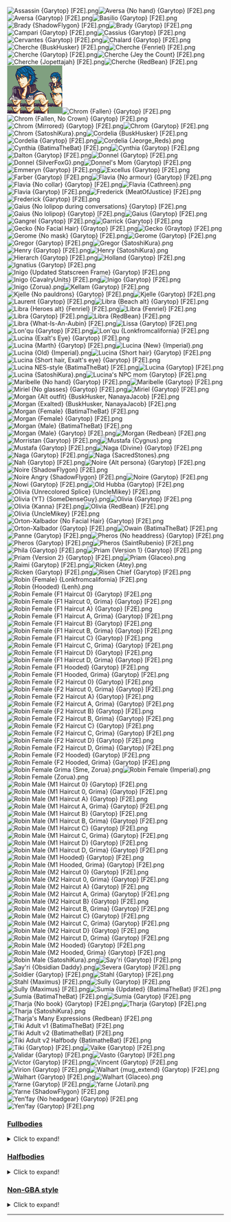 ![Assassin {Garytop} [F2E].png](https://raw.githubusercontent.com/Klokinator/FE-Repo/main/Portrait%20Repository/FE13%20Mugs%20(Awakening)/Assassin%20%7BGarytop%7D%20%5BF2E%5D.png "Assassin {Garytop} [F2E].png")![Aversa {No hand} {Garytop} [F2E].png](https://raw.githubusercontent.com/Klokinator/FE-Repo/main/Portrait%20Repository/FE13%20Mugs%20(Awakening)/Aversa%20(No%20hand)%20%7BGarytop%7D%20%5BF2E%5D.png "Aversa {No hand} {Garytop} [F2E].png")![Aversa {Garytop} [F2E].png](https://raw.githubusercontent.com/Klokinator/FE-Repo/main/Portrait%20Repository/FE13%20Mugs%20(Awakening)/Aversa%20%7BGarytop%7D%20%5BF2E%5D.png "Aversa {Garytop} [F2E].png")![Basilio {Garytop} [F2E].png](https://raw.githubusercontent.com/Klokinator/FE-Repo/main/Portrait%20Repository/FE13%20Mugs%20(Awakening)/Basilio%20%7BGarytop%7D%20%5BF2E%5D.png "Basilio {Garytop} [F2E].png")![Brady {ShadowFlygon} [F2E].png](https://raw.githubusercontent.com/Klokinator/FE-Repo/main/Portrait%20Repository/FE13%20Mugs%20(Awakening)/Brady%20(ShadowFlygon)%20%5BF2E%5D.png "Brady {ShadowFlygon} [F2E].png")![Brady {Garytop} [F2E].png](https://raw.githubusercontent.com/Klokinator/FE-Repo/main/Portrait%20Repository/FE13%20Mugs%20(Awakening)/Brady%20%7BGarytop%7D%20%5BF2E%5D.png "Brady {Garytop} [F2E].png")![Campari {Garytop} [F2E].png](https://raw.githubusercontent.com/Klokinator/FE-Repo/main/Portrait%20Repository/FE13%20Mugs%20(Awakening)/Campari%20%7BGarytop%7D%20%5BF2E%5D.png "Campari {Garytop} [F2E].png")![Cassius {Garytop} [F2E].png](https://raw.githubusercontent.com/Klokinator/FE-Repo/main/Portrait%20Repository/FE13%20Mugs%20(Awakening)/Cassius%20%7BGarytop%7D%20%5BF2E%5D.png "Cassius {Garytop} [F2E].png")![Cervantes {Garytop} [F2E].png](https://raw.githubusercontent.com/Klokinator/FE-Repo/main/Portrait%20Repository/FE13%20Mugs%20(Awakening)/Cervantes%20%7BGarytop%7D%20%5BF2E%5D.png "Cervantes {Garytop} [F2E].png")![Chalard {Garytop} [F2E].png](https://raw.githubusercontent.com/Klokinator/FE-Repo/main/Portrait%20Repository/FE13%20Mugs%20(Awakening)/Chalard%20%7BGarytop%7D%20%5BF2E%5D.png "Chalard {Garytop} [F2E].png")![Cherche {BuskHusker} [F2E].png](https://raw.githubusercontent.com/Klokinator/FE-Repo/main/Portrait%20Repository/FE13%20Mugs%20(Awakening)/Cherche%20%7BBuskHusker%7D%20%5BF2E%5D.png "Cherche {BuskHusker} [F2E].png")![Cherche {Fenriel} [F2E].png](https://raw.githubusercontent.com/Klokinator/FE-Repo/main/Portrait%20Repository/FE13%20Mugs%20(Awakening)/Cherche%20%7BFenriel%7D%20%5BF2E%5D.png "Cherche {Fenriel} [F2E].png")![Cherche {Garytop} [F2E].png](https://raw.githubusercontent.com/Klokinator/FE-Repo/main/Portrait%20Repository/FE13%20Mugs%20(Awakening)/Cherche%20%7BGarytop%7D%20%5BF2E%5D.png "Cherche {Garytop} [F2E].png")![Cherche {Jey the Count} [F2E].png](https://raw.githubusercontent.com/Klokinator/FE-Repo/main/Portrait%20Repository/FE13%20Mugs%20(Awakening)/Cherche%20%7BJey%20the%20Count%7D%20%5BF2E%5D.png "Cherche {Jey the Count} [F2E].png")![Cherche {Jopettajah} [F2E].png](https://raw.githubusercontent.com/Klokinator/FE-Repo/main/Portrait%20Repository/FE13%20Mugs%20(Awakening)/Cherche%20%7BJopettajah%7D%20%5BF2E%5D.png "Cherche {Jopettajah} [F2E].png")![Cherche {RedBean} [F2E].png](https://raw.githubusercontent.com/Klokinator/FE-Repo/main/Portrait%20Repository/FE13%20Mugs%20(Awakening)/Cherche%20%7BRedBean%7D%20%5BF2E%5D.png "Cherche {RedBean} [F2E].png")![Chrom {Atey, Wasdye}.png](https://raw.githubusercontent.com/Klokinator/FE-Repo/main/Portrait%20Repository/FE13%20Mugs%20(Awakening)/Chrom%20(Atey,%20Wasdye).png "Chrom {Atey, Wasdye}.png")![Chrom {Fallen} {Garytop} [F2E].png](https://raw.githubusercontent.com/Klokinator/FE-Repo/main/Portrait%20Repository/FE13%20Mugs%20(Awakening)/Chrom%20(Fallen)%20%7BGarytop%7D%20%5BF2E%5D.png "Chrom {Fallen} {Garytop} [F2E].png")![Chrom {Fallen, No Crown} {Garytop} [F2E].png](https://raw.githubusercontent.com/Klokinator/FE-Repo/main/Portrait%20Repository/FE13%20Mugs%20(Awakening)/Chrom%20(Fallen,%20No%20Crown)%20%7BGarytop%7D%20%5BF2E%5D.png "Chrom {Fallen, No Crown} {Garytop} [F2E].png")![Chrom {Mirrored} {Garytop} [F2E].png](https://raw.githubusercontent.com/Klokinator/FE-Repo/main/Portrait%20Repository/FE13%20Mugs%20(Awakening)/Chrom%20(Mirrored)%20%7BGarytop%7D%20%5BF2E%5D.png "Chrom {Mirrored} {Garytop} [F2E].png")![Chrom {Garytop} [F2E].png](https://raw.githubusercontent.com/Klokinator/FE-Repo/main/Portrait%20Repository/FE13%20Mugs%20(Awakening)/Chrom%20%7BGarytop%7D%20%5BF2E%5D.png "Chrom {Garytop} [F2E].png")![Chrom {SatoshiKura}.png](https://raw.githubusercontent.com/Klokinator/FE-Repo/main/Portrait%20Repository/FE13%20Mugs%20(Awakening)/Chrom%20%7BSatoshiKura%7D.png "Chrom {SatoshiKura}.png")![Cordelia {BuskHusker} [F2E].png](https://raw.githubusercontent.com/Klokinator/FE-Repo/main/Portrait%20Repository/FE13%20Mugs%20(Awakening)/Cordelia%20(BuskHusker)%20%5BF2E%5D.png "Cordelia {BuskHusker} [F2E].png")![Cordelia {Garytop} [F2E].png](https://raw.githubusercontent.com/Klokinator/FE-Repo/main/Portrait%20Repository/FE13%20Mugs%20(Awakening)/Cordelia%20%7BGarytop%7D%20%5BF2E%5D.png "Cordelia {Garytop} [F2E].png")![Cordelia {Jeorge_Reds}.png](https://raw.githubusercontent.com/Klokinator/FE-Repo/main/Portrait%20Repository/FE13%20Mugs%20(Awakening)/Cordelia%20%7BJeorge_Reds%7D.png "Cordelia {Jeorge_Reds}.png")![Cynthia {BatimaTheBat} [F2E].png](https://raw.githubusercontent.com/Klokinator/FE-Repo/main/Portrait%20Repository/FE13%20Mugs%20(Awakening)/Cynthia%20%7BBatimaTheBat%7D%20%5BF2E%5D.png "Cynthia {BatimaTheBat} [F2E].png")![Cynthia {Garytop} [F2E].png](https://raw.githubusercontent.com/Klokinator/FE-Repo/main/Portrait%20Repository/FE13%20Mugs%20(Awakening)/Cynthia%20%7BGarytop%7D%20%5BF2E%5D.png "Cynthia {Garytop} [F2E].png")![Dalton {Garytop} [F2E].png](https://raw.githubusercontent.com/Klokinator/FE-Repo/main/Portrait%20Repository/FE13%20Mugs%20(Awakening)/Dalton%20%7BGarytop%7D%20%5BF2E%5D.png "Dalton {Garytop} [F2E].png")![Donnel {Garytop} [F2E].png](https://raw.githubusercontent.com/Klokinator/FE-Repo/main/Portrait%20Repository/FE13%20Mugs%20(Awakening)/Donnel%20%7BGarytop%7D%20%5BF2E%5D.png "Donnel {Garytop} [F2E].png")![Donnel {SilverFoxG}.png](https://raw.githubusercontent.com/Klokinator/FE-Repo/main/Portrait%20Repository/FE13%20Mugs%20(Awakening)/Donnel%20%7BSilverFoxG%7D.png "Donnel {SilverFoxG}.png")![Donnel's Mom {Garytop} [F2E].png](https://raw.githubusercontent.com/Klokinator/FE-Repo/main/Portrait%20Repository/FE13%20Mugs%20(Awakening)/Donnel's%20Mom%20%7BGarytop%7D%20%5BF2E%5D.png "Donnel's Mom {Garytop} [F2E].png")![Emmeryn {Garytop} [F2E].png](https://raw.githubusercontent.com/Klokinator/FE-Repo/main/Portrait%20Repository/FE13%20Mugs%20(Awakening)/Emmeryn%20%7BGarytop%7D%20%5BF2E%5D.png "Emmeryn {Garytop} [F2E].png")![Excellus {Garytop} [F2E].png](https://raw.githubusercontent.com/Klokinator/FE-Repo/main/Portrait%20Repository/FE13%20Mugs%20(Awakening)/Excellus%20%7BGarytop%7D%20%5BF2E%5D.png "Excellus {Garytop} [F2E].png")![Farber {Garytop} [F2E].png](https://raw.githubusercontent.com/Klokinator/FE-Repo/main/Portrait%20Repository/FE13%20Mugs%20(Awakening)/Farber%20%7BGarytop%7D%20%5BF2E%5D.png "Farber {Garytop} [F2E].png")![Flavia {No armour} {Garytop} [F2E].png](https://raw.githubusercontent.com/Klokinator/FE-Repo/main/Portrait%20Repository/FE13%20Mugs%20(Awakening)/Flavia%20(No%20armour)%20%7BGarytop%7D%20%5BF2E%5D.png "Flavia {No armour} {Garytop} [F2E].png")![Flavia {No collar} {Garytop} [F2E].png](https://raw.githubusercontent.com/Klokinator/FE-Repo/main/Portrait%20Repository/FE13%20Mugs%20(Awakening)/Flavia%20(No%20collar)%20%7BGarytop%7D%20%5BF2E%5D.png "Flavia {No collar} {Garytop} [F2E].png")![Flavia {Cathreen}.png](https://raw.githubusercontent.com/Klokinator/FE-Repo/main/Portrait%20Repository/FE13%20Mugs%20(Awakening)/Flavia%20%7BCathreen%7D.png "Flavia {Cathreen}.png")![Flavia {Garytop} [F2E].png](https://raw.githubusercontent.com/Klokinator/FE-Repo/main/Portrait%20Repository/FE13%20Mugs%20(Awakening)/Flavia%20%7BGarytop%7D%20%5BF2E%5D.png "Flavia {Garytop} [F2E].png")![Frederick {MeatOfJustice} [F2E].png](https://raw.githubusercontent.com/Klokinator/FE-Repo/main/Portrait%20Repository/FE13%20Mugs%20(Awakening)/Frederick%20(MeatOfJustice)%20%5BF2E%5D.png "Frederick {MeatOfJustice} [F2E].png")![Frederick {Garytop} [F2E].png](https://raw.githubusercontent.com/Klokinator/FE-Repo/main/Portrait%20Repository/FE13%20Mugs%20(Awakening)/Frederick%20%7BGarytop%7D%20%5BF2E%5D.png "Frederick {Garytop} [F2E].png")![Gaius {No lolipop during conversations} {Garytop} [F2E].png](https://raw.githubusercontent.com/Klokinator/FE-Repo/main/Portrait%20Repository/FE13%20Mugs%20(Awakening)/Gaius%20(No%20lolipop%20during%20conversations)%20%7BGarytop%7D%20%5BF2E%5D.png "Gaius {No lolipop during conversations} {Garytop} [F2E].png")![Gaius {No lolipop} {Garytop} [F2E].png](https://raw.githubusercontent.com/Klokinator/FE-Repo/main/Portrait%20Repository/FE13%20Mugs%20(Awakening)/Gaius%20(No%20lolipop)%20%7BGarytop%7D%20%5BF2E%5D.png "Gaius {No lolipop} {Garytop} [F2E].png")![Gaius {Garytop} [F2E].png](https://raw.githubusercontent.com/Klokinator/FE-Repo/main/Portrait%20Repository/FE13%20Mugs%20(Awakening)/Gaius%20%7BGarytop%7D%20%5BF2E%5D.png "Gaius {Garytop} [F2E].png")![Gangrel {Garytop} [F2E].png](https://raw.githubusercontent.com/Klokinator/FE-Repo/main/Portrait%20Repository/FE13%20Mugs%20(Awakening)/Gangrel%20%7BGarytop%7D%20%5BF2E%5D.png "Gangrel {Garytop} [F2E].png")![Garrick {Garytop} [F2E].png](https://raw.githubusercontent.com/Klokinator/FE-Repo/main/Portrait%20Repository/FE13%20Mugs%20(Awakening)/Garrick%20%7BGarytop%7D%20%5BF2E%5D.png "Garrick {Garytop} [F2E].png")![Gecko {No Facial Hair} {Graytop} [F2E].png](https://raw.githubusercontent.com/Klokinator/FE-Repo/main/Portrait%20Repository/FE13%20Mugs%20(Awakening)/Gecko%20(No%20Facial%20Hair)%20%7BGraytop%7D%20%5BF2E%5D.png "Gecko {No Facial Hair} {Graytop} [F2E].png")![Gecko {Graytop} [F2E].png](https://raw.githubusercontent.com/Klokinator/FE-Repo/main/Portrait%20Repository/FE13%20Mugs%20(Awakening)/Gecko%20%7BGraytop%7D%20%5BF2E%5D.png "Gecko {Graytop} [F2E].png")![Gerome {No mask} {Garytop} [F2E].png](https://raw.githubusercontent.com/Klokinator/FE-Repo/main/Portrait%20Repository/FE13%20Mugs%20(Awakening)/Gerome%20(No%20mask)%20%7BGarytop%7D%20%5BF2E%5D.png "Gerome {No mask} {Garytop} [F2E].png")![Gerome {Garytop} [F2E].png](https://raw.githubusercontent.com/Klokinator/FE-Repo/main/Portrait%20Repository/FE13%20Mugs%20(Awakening)/Gerome%20%7BGarytop%7D%20%5BF2E%5D.png "Gerome {Garytop} [F2E].png")![Gregor {Garytop} [F2E].png](https://raw.githubusercontent.com/Klokinator/FE-Repo/main/Portrait%20Repository/FE13%20Mugs%20(Awakening)/Gregor%20%7BGarytop%7D%20%5BF2E%5D.png "Gregor {Garytop} [F2E].png")![Gregor {SatoshiKura}.png](https://raw.githubusercontent.com/Klokinator/FE-Repo/main/Portrait%20Repository/FE13%20Mugs%20(Awakening)/Gregor%20%7BSatoshiKura%7D.png "Gregor {SatoshiKura}.png")![Henry {Garytop} [F2E].png](https://raw.githubusercontent.com/Klokinator/FE-Repo/main/Portrait%20Repository/FE13%20Mugs%20(Awakening)/Henry%20%7BGarytop%7D%20%5BF2E%5D.png "Henry {Garytop} [F2E].png")![Henry {SatoshiKura}.png](https://raw.githubusercontent.com/Klokinator/FE-Repo/main/Portrait%20Repository/FE13%20Mugs%20(Awakening)/Henry%20%7BSatoshiKura%7D.png "Henry {SatoshiKura}.png")![Hierarch {Garytop} [F2E].png](https://raw.githubusercontent.com/Klokinator/FE-Repo/main/Portrait%20Repository/FE13%20Mugs%20(Awakening)/Hierarch%20%7BGarytop%7D%20%5BF2E%5D.png "Hierarch {Garytop} [F2E].png")![Holland {Garytop} [F2E].png](https://raw.githubusercontent.com/Klokinator/FE-Repo/main/Portrait%20Repository/FE13%20Mugs%20(Awakening)/Holland%20%7BGarytop%7D%20%5BF2E%5D.png "Holland {Garytop} [F2E].png")![Ignatius {Garytop} [F2E].png](https://raw.githubusercontent.com/Klokinator/FE-Repo/main/Portrait%20Repository/FE13%20Mugs%20(Awakening)/Ignatius%20%7BGarytop%7D%20%5BF2E%5D.png "Ignatius {Garytop} [F2E].png")![Inigo {Updated Statscreen Frame} {Garytop} [F2E].png](https://raw.githubusercontent.com/Klokinator/FE-Repo/main/Portrait%20Repository/FE13%20Mugs%20(Awakening)/Inigo%20(Updated%20Statscreen%20Frame)%20%7BGarytop%7D%20%5BF2E%5D.png "Inigo {Updated Statscreen Frame} {Garytop} [F2E].png")![Inigo {CavalryUnits} [F2E].png](https://raw.githubusercontent.com/Klokinator/FE-Repo/main/Portrait%20Repository/FE13%20Mugs%20(Awakening)/Inigo%20%7BCavalryUnits%7D%20%5BF2E%5D.png "Inigo {CavalryUnits} [F2E].png")![Inigo {Garytop} [F2E].png](https://raw.githubusercontent.com/Klokinator/FE-Repo/main/Portrait%20Repository/FE13%20Mugs%20(Awakening)/Inigo%20%7BGarytop%7D%20%5BF2E%5D.png "Inigo {Garytop} [F2E].png")![Inigo {Zorua}.png](https://raw.githubusercontent.com/Klokinator/FE-Repo/main/Portrait%20Repository/FE13%20Mugs%20(Awakening)/Inigo%20%7BZorua%7D.png "Inigo {Zorua}.png")![Kellam {Garytop} [F2E].png](https://raw.githubusercontent.com/Klokinator/FE-Repo/main/Portrait%20Repository/FE13%20Mugs%20(Awakening)/Kellam%20%7BGarytop%7D%20%5BF2E%5D.png "Kellam {Garytop} [F2E].png")![Kjelle {No pauldrons} {Garytop} [F2E].png](https://raw.githubusercontent.com/Klokinator/FE-Repo/main/Portrait%20Repository/FE13%20Mugs%20(Awakening)/Kjelle%20(No%20pauldrons)%20%7BGarytop%7D%20%5BF2E%5D.png "Kjelle {No pauldrons} {Garytop} [F2E].png")![Kjelle {Garytop} [F2E].png](https://raw.githubusercontent.com/Klokinator/FE-Repo/main/Portrait%20Repository/FE13%20Mugs%20(Awakening)/Kjelle%20%7BGarytop%7D%20%5BF2E%5D.png "Kjelle {Garytop} [F2E].png")![Laurent {Garytop} [F2E].png](https://raw.githubusercontent.com/Klokinator/FE-Repo/main/Portrait%20Repository/FE13%20Mugs%20(Awakening)/Laurent%20%7BGarytop%7D%20%5BF2E%5D.png "Laurent {Garytop} [F2E].png")![Libra {Beach alt} {Garytop} [F2E].png](https://raw.githubusercontent.com/Klokinator/FE-Repo/main/Portrait%20Repository/FE13%20Mugs%20(Awakening)/Libra%20(Beach%20alt)%20%7BGarytop%7D%20%5BF2E%5D.png "Libra {Beach alt} {Garytop} [F2E].png")![Libra {Heroes alt} {Fenriel} [F2E].png](https://raw.githubusercontent.com/Klokinator/FE-Repo/main/Portrait%20Repository/FE13%20Mugs%20(Awakening)/Libra%20(Heroes%20alt)%20%7BFenriel%7D%20%5BF2E%5D.png "Libra {Heroes alt} {Fenriel} [F2E].png")![Libra {Fenriel} [F2E].png](https://raw.githubusercontent.com/Klokinator/FE-Repo/main/Portrait%20Repository/FE13%20Mugs%20(Awakening)/Libra%20%7BFenriel%7D%20%5BF2E%5D.png "Libra {Fenriel} [F2E].png")![Libra {Garytop} [F2E].png](https://raw.githubusercontent.com/Klokinator/FE-Repo/main/Portrait%20Repository/FE13%20Mugs%20(Awakening)/Libra%20%7BGarytop%7D%20%5BF2E%5D.png "Libra {Garytop} [F2E].png")![Libra {RedBean} [F2E].png](https://raw.githubusercontent.com/Klokinator/FE-Repo/main/Portrait%20Repository/FE13%20Mugs%20(Awakening)/Libra%20%7BRedBean%7D%20%5BF2E%5D.png "Libra {RedBean} [F2E].png")![Libra {What-Is-An-Aubin} [F2E].png](https://raw.githubusercontent.com/Klokinator/FE-Repo/main/Portrait%20Repository/FE13%20Mugs%20(Awakening)/Libra%20%7BWhat-Is-An-Aubin%7D%20%5BF2E%5D.png "Libra {What-Is-An-Aubin} [F2E].png")![Lissa {Garytop} [F2E].png](https://raw.githubusercontent.com/Klokinator/FE-Repo/main/Portrait%20Repository/FE13%20Mugs%20(Awakening)/Lissa%20%7BGarytop%7D%20%5BF2E%5D.png "Lissa {Garytop} [F2E].png")![Lon'qu {Garytop} [F2E].png](https://raw.githubusercontent.com/Klokinator/FE-Repo/main/Portrait%20Repository/FE13%20Mugs%20(Awakening)/Lon'qu%20%7BGarytop%7D%20%5BF2E%5D.png "Lon'qu {Garytop} [F2E].png")![Lon'qu {Lonkfromcalifornia} [F2E].png](https://raw.githubusercontent.com/Klokinator/FE-Repo/main/Portrait%20Repository/FE13%20Mugs%20(Awakening)/Lon'qu%20%7BLonkfromcalifornia%7D%20%5BF2E%5D.png "Lon'qu {Lonkfromcalifornia} [F2E].png")![Lucina {Exalt's Eye} {Garytop} [F2E].png](https://raw.githubusercontent.com/Klokinator/FE-Repo/main/Portrait%20Repository/FE13%20Mugs%20(Awakening)/Lucina%20(Exalt's%20Eye)%20%7BGarytop%7D%20%5BF2E%5D.png "Lucina {Exalt's Eye} {Garytop} [F2E].png")![Lucina {Marth} {Garytop} [F2E].png](https://raw.githubusercontent.com/Klokinator/FE-Repo/main/Portrait%20Repository/FE13%20Mugs%20(Awakening)/Lucina%20(Marth)%20%7BGarytop%7D%20%5BF2E%5D.png "Lucina {Marth} {Garytop} [F2E].png")![Lucina {New} {Imperial}.png](https://raw.githubusercontent.com/Klokinator/FE-Repo/main/Portrait%20Repository/FE13%20Mugs%20(Awakening)/Lucina%20(New)%20(Imperial).png "Lucina {New} {Imperial}.png")![Lucina {Old} {Imperial}.png](https://raw.githubusercontent.com/Klokinator/FE-Repo/main/Portrait%20Repository/FE13%20Mugs%20(Awakening)/Lucina%20(Old)%20(Imperial).png "Lucina {Old} {Imperial}.png")![Lucina {Short hair} {Garytop} [F2E].png](https://raw.githubusercontent.com/Klokinator/FE-Repo/main/Portrait%20Repository/FE13%20Mugs%20(Awakening)/Lucina%20(Short%20hair)%20%7BGarytop%7D%20%5BF2E%5D.png "Lucina {Short hair} {Garytop} [F2E].png")![Lucina {Short hair, Exalt's eye} {Garytop} [F2E].png](https://raw.githubusercontent.com/Klokinator/FE-Repo/main/Portrait%20Repository/FE13%20Mugs%20(Awakening)/Lucina%20(Short%20hair,%20Exalt's%20eye)%20%7BGarytop%7D%20%5BF2E%5D.png "Lucina {Short hair, Exalt's eye} {Garytop} [F2E].png")![Lucina NES-style {BatimaTheBat} [F2E].png](https://raw.githubusercontent.com/Klokinator/FE-Repo/main/Portrait%20Repository/FE13%20Mugs%20(Awakening)/Lucina%20NES-style%20(BatimaTheBat)%20%5BF2E%5D.png "Lucina NES-style {BatimaTheBat} [F2E].png")![Lucina {Garytop} [F2E].png](https://raw.githubusercontent.com/Klokinator/FE-Repo/main/Portrait%20Repository/FE13%20Mugs%20(Awakening)/Lucina%20%7BGarytop%7D%20%5BF2E%5D.png "Lucina {Garytop} [F2E].png")![Lucina {SatoshiKura}.png](https://raw.githubusercontent.com/Klokinator/FE-Repo/main/Portrait%20Repository/FE13%20Mugs%20(Awakening)/Lucina%20%7BSatoshiKura%7D.png "Lucina {SatoshiKura}.png")![Lucina's NPC mom {Garytop} [F2E].png](https://raw.githubusercontent.com/Klokinator/FE-Repo/main/Portrait%20Repository/FE13%20Mugs%20(Awakening)/Lucina's%20NPC%20mom%20%7BGarytop%7D%20%5BF2E%5D.png "Lucina's NPC mom {Garytop} [F2E].png")![Maribelle {No hand} {Garytop} [F2E].png](https://raw.githubusercontent.com/Klokinator/FE-Repo/main/Portrait%20Repository/FE13%20Mugs%20(Awakening)/Maribelle%20(No%20hand)%20%7BGarytop%7D%20%5BF2E%5D.png "Maribelle {No hand} {Garytop} [F2E].png")![Maribelle {Garytop} [F2E].png](https://raw.githubusercontent.com/Klokinator/FE-Repo/main/Portrait%20Repository/FE13%20Mugs%20(Awakening)/Maribelle%20%7BGarytop%7D%20%5BF2E%5D.png "Maribelle {Garytop} [F2E].png")![Miriel {No glasses} {Garytop} [F2E].png](https://raw.githubusercontent.com/Klokinator/FE-Repo/main/Portrait%20Repository/FE13%20Mugs%20(Awakening)/Miriel%20(No%20glasses)%20%7BGarytop%7D%20%5BF2E%5D.png "Miriel {No glasses} {Garytop} [F2E].png")![Miriel {Garytop} [F2E].png](https://raw.githubusercontent.com/Klokinator/FE-Repo/main/Portrait%20Repository/FE13%20Mugs%20(Awakening)/Miriel%20%7BGarytop%7D%20%5BF2E%5D.png "Miriel {Garytop} [F2E].png")![Morgan {Alt outfit} {BuskHusker, NanayaJacob} [F2E].png](https://raw.githubusercontent.com/Klokinator/FE-Repo/main/Portrait%20Repository/FE13%20Mugs%20(Awakening)/Morgan%20(Alt%20outfit)%20%7BBuskHusker,%20NanayaJacob%7D%20%5BF2E%5D.png "Morgan {Alt outfit} {BuskHusker, NanayaJacob} [F2E].png")![Morgan {Exalted} {BuskHusker, NanayaJacob} [F2E].png](https://raw.githubusercontent.com/Klokinator/FE-Repo/main/Portrait%20Repository/FE13%20Mugs%20(Awakening)/Morgan%20(Exalted)%20%7BBuskHusker,%20NanayaJacob%7D%20%5BF2E%5D.png "Morgan {Exalted} {BuskHusker, NanayaJacob} [F2E].png")![Morgan {Female} {BatimaTheBat} [F2E].png](https://raw.githubusercontent.com/Klokinator/FE-Repo/main/Portrait%20Repository/FE13%20Mugs%20(Awakening)/Morgan%20(Female)%20%7BBatimaTheBat%7D%20%5BF2E%5D.png "Morgan {Female} {BatimaTheBat} [F2E].png")![Morgan {Female} {Garytop} [F2E].png](https://raw.githubusercontent.com/Klokinator/FE-Repo/main/Portrait%20Repository/FE13%20Mugs%20(Awakening)/Morgan%20(Female)%20%7BGarytop%7D%20%5BF2E%5D.png "Morgan {Female} {Garytop} [F2E].png")![Morgan {Male} {BatimaTheBat} [F2E].png](https://raw.githubusercontent.com/Klokinator/FE-Repo/main/Portrait%20Repository/FE13%20Mugs%20(Awakening)/Morgan%20(Male)%20(BatimaTheBat)%20%5BF2E%5D.png "Morgan {Male} {BatimaTheBat} [F2E].png")![Morgan {Male} {Garytop} [F2E].png](https://raw.githubusercontent.com/Klokinator/FE-Repo/main/Portrait%20Repository/FE13%20Mugs%20(Awakening)/Morgan%20(Male)%20%7BGarytop%7D%20%5BF2E%5D.png "Morgan {Male} {Garytop} [F2E].png")![Morgan {Redbean} [F2E].png](https://raw.githubusercontent.com/Klokinator/FE-Repo/main/Portrait%20Repository/FE13%20Mugs%20(Awakening)/Morgan%20%7BRedbean%7D%20%5BF2E%5D.png "Morgan {Redbean} [F2E].png")![Morristan {Garytop} [F2E].png](https://raw.githubusercontent.com/Klokinator/FE-Repo/main/Portrait%20Repository/FE13%20Mugs%20(Awakening)/Morristan%20%7BGarytop%7D%20%5BF2E%5D.png "Morristan {Garytop} [F2E].png")![Mustafa {Cygnus}.png](https://raw.githubusercontent.com/Klokinator/FE-Repo/main/Portrait%20Repository/FE13%20Mugs%20(Awakening)/Mustafa%20%7BCygnus%7D.png "Mustafa {Cygnus}.png")![Mustafa {Garytop} [F2E].png](https://raw.githubusercontent.com/Klokinator/FE-Repo/main/Portrait%20Repository/FE13%20Mugs%20(Awakening)/Mustafa%20%7BGarytop%7D%20%5BF2E%5D.png "Mustafa {Garytop} [F2E].png")![Naga {Divine} {Garytop} [F2E].png](https://raw.githubusercontent.com/Klokinator/FE-Repo/main/Portrait%20Repository/FE13%20Mugs%20(Awakening)/Naga%20(Divine)%20%7BGarytop%7D%20%5BF2E%5D.png "Naga {Divine} {Garytop} [F2E].png")![Naga {Garytop} [F2E].png](https://raw.githubusercontent.com/Klokinator/FE-Repo/main/Portrait%20Repository/FE13%20Mugs%20(Awakening)/Naga%20%7BGarytop%7D%20%5BF2E%5D.png "Naga {Garytop} [F2E].png")![Naga {SacredStones}.png](https://raw.githubusercontent.com/Klokinator/FE-Repo/main/Portrait%20Repository/FE13%20Mugs%20(Awakening)/Naga%20%7BSacredStones%7D.png "Naga {SacredStones}.png")![Nah {Garytop} [F2E].png](https://raw.githubusercontent.com/Klokinator/FE-Repo/main/Portrait%20Repository/FE13%20Mugs%20(Awakening)/Nah%20%7BGarytop%7D%20%5BF2E%5D.png "Nah {Garytop} [F2E].png")![Noire {Alt persona} {Garytop} [F2E].png](https://raw.githubusercontent.com/Klokinator/FE-Repo/main/Portrait%20Repository/FE13%20Mugs%20(Awakening)/Noire%20(Alt%20persona)%20%7BGarytop%7D%20%5BF2E%5D.png "Noire {Alt persona} {Garytop} [F2E].png")![Noire {ShadowFlygon} [F2E].png](https://raw.githubusercontent.com/Klokinator/FE-Repo/main/Portrait%20Repository/FE13%20Mugs%20(Awakening)/Noire%20(ShadowFlygon)%20%5BF2E%5D.png "Noire {ShadowFlygon} [F2E].png")![Noire Angry {ShadowFlygon} [F2E].png](https://raw.githubusercontent.com/Klokinator/FE-Repo/main/Portrait%20Repository/FE13%20Mugs%20(Awakening)/Noire%20Angry%20(ShadowFlygon)%20%5BF2E%5D.png "Noire Angry {ShadowFlygon} [F2E].png")![Noire {Garytop} [F2E].png](https://raw.githubusercontent.com/Klokinator/FE-Repo/main/Portrait%20Repository/FE13%20Mugs%20(Awakening)/Noire%20%7BGarytop%7D%20%5BF2E%5D.png "Noire {Garytop} [F2E].png")![Nowi {Garytop} [F2E].png](https://raw.githubusercontent.com/Klokinator/FE-Repo/main/Portrait%20Repository/FE13%20Mugs%20(Awakening)/Nowi%20%7BGarytop%7D%20%5BF2E%5D.png "Nowi {Garytop} [F2E].png")![Old Hubba {Garytop} [F2E].png](https://raw.githubusercontent.com/Klokinator/FE-Repo/main/Portrait%20Repository/FE13%20Mugs%20(Awakening)/Old%20Hubba%20%7BGarytop%7D%20%5BF2E%5D.png "Old Hubba {Garytop} [F2E].png")![Olivia {Unrecolored Splice} {UncleMikey} [F2E].png](https://raw.githubusercontent.com/Klokinator/FE-Repo/main/Portrait%20Repository/FE13%20Mugs%20(Awakening)/Olivia%20(Unrecolored%20Splice)%20%7BUncleMikey%7D%20%5BF2E%5D.png "Olivia {Unrecolored Splice} {UncleMikey} [F2E].png")![Olivia {YT} {SomeDenseGuy}.png](https://raw.githubusercontent.com/Klokinator/FE-Repo/main/Portrait%20Repository/FE13%20Mugs%20(Awakening)/Olivia%20(YT)%20%7BSomeDenseGuy%7D.png "Olivia {YT} {SomeDenseGuy}.png")![Olivia {Garytop} [F2E].png](https://raw.githubusercontent.com/Klokinator/FE-Repo/main/Portrait%20Repository/FE13%20Mugs%20(Awakening)/Olivia%20%7BGarytop%7D%20%5BF2E%5D.png "Olivia {Garytop} [F2E].png")![Olivia {Kanna} [F2E].png](https://raw.githubusercontent.com/Klokinator/FE-Repo/main/Portrait%20Repository/FE13%20Mugs%20(Awakening)/Olivia%20%7BKanna%7D%20%5BF2E%5D.png "Olivia {Kanna} [F2E].png")![Olivia {RedBean} [F2E].png](https://raw.githubusercontent.com/Klokinator/FE-Repo/main/Portrait%20Repository/FE13%20Mugs%20(Awakening)/Olivia%20%7BRedBean%7D%20%5BF2E%5D.png "Olivia {RedBean} [F2E].png")![Olivia {UncleMikey} [F2E].png](https://raw.githubusercontent.com/Klokinator/FE-Repo/main/Portrait%20Repository/FE13%20Mugs%20(Awakening)/Olivia%20%7BUncleMikey%7D%20%5BF2E%5D.png "Olivia {UncleMikey} [F2E].png")![Orton-Xalbador {No Facial Hair} {Garytop} [F2E].png](https://raw.githubusercontent.com/Klokinator/FE-Repo/main/Portrait%20Repository/FE13%20Mugs%20(Awakening)/Orton-Xalbador%20(No%20Facial%20Hair)%20%7BGarytop%7D%20%5BF2E%5D.png "Orton-Xalbador {No Facial Hair} {Garytop} [F2E].png")![Orton-Xalbador {Garytop} [F2E].png](https://raw.githubusercontent.com/Klokinator/FE-Repo/main/Portrait%20Repository/FE13%20Mugs%20(Awakening)/Orton-Xalbador%20%7BGarytop%7D%20%5BF2E%5D.png "Orton-Xalbador {Garytop} [F2E].png")![Owain {BatimaTheBat} [F2E].png](https://raw.githubusercontent.com/Klokinator/FE-Repo/main/Portrait%20Repository/FE13%20Mugs%20(Awakening)/Owain%20%7BBatimaTheBat%7D%20%5BF2E%5D.png "Owain {BatimaTheBat} [F2E].png")![Panne {Garytop} [F2E].png](https://raw.githubusercontent.com/Klokinator/FE-Repo/main/Portrait%20Repository/FE13%20Mugs%20(Awakening)/Panne%20%7BGarytop%7D%20%5BF2E%5D.png "Panne {Garytop} [F2E].png")![Pheros {No headdress} {Garytop} [F2E].png](https://raw.githubusercontent.com/Klokinator/FE-Repo/main/Portrait%20Repository/FE13%20Mugs%20(Awakening)/Pheros%20(No%20headdress)%20%7BGarytop%7D%20%5BF2E%5D.png "Pheros {No headdress} {Garytop} [F2E].png")![Pheros {Garytop} [F2E].png](https://raw.githubusercontent.com/Klokinator/FE-Repo/main/Portrait%20Repository/FE13%20Mugs%20(Awakening)/Pheros%20%7BGarytop%7D%20%5BF2E%5D.png "Pheros {Garytop} [F2E].png")![Pheros {SaintRubenio} [F2E].png](https://raw.githubusercontent.com/Klokinator/FE-Repo/main/Portrait%20Repository/FE13%20Mugs%20(Awakening)/Pheros%20%7BSaintRubenio%7D%20%5BF2E%5D.png "Pheros {SaintRubenio} [F2E].png")![Phila {Garytop} [F2E].png](https://raw.githubusercontent.com/Klokinator/FE-Repo/main/Portrait%20Repository/FE13%20Mugs%20(Awakening)/Phila%20%7BGarytop%7D%20%5BF2E%5D.png "Phila {Garytop} [F2E].png")![Priam {Version 1} {Garytop} [F2E].png](https://raw.githubusercontent.com/Klokinator/FE-Repo/main/Portrait%20Repository/FE13%20Mugs%20(Awakening)/Priam%20(Version%201)%20%7BGarytop%7D%20%5BF2E%5D.png "Priam {Version 1} {Garytop} [F2E].png")![Priam {Version 2} {Garytop} [F2E].png](https://raw.githubusercontent.com/Klokinator/FE-Repo/main/Portrait%20Repository/FE13%20Mugs%20(Awakening)/Priam%20(Version%202)%20%7BGarytop%7D%20%5BF2E%5D.png "Priam {Version 2} {Garytop} [F2E].png")![Priam {Glaceo}.png](https://raw.githubusercontent.com/Klokinator/FE-Repo/main/Portrait%20Repository/FE13%20Mugs%20(Awakening)/Priam%20%7BGlaceo%7D.png "Priam {Glaceo}.png")![Raimi {Garytop} [F2E].png](https://raw.githubusercontent.com/Klokinator/FE-Repo/main/Portrait%20Repository/FE13%20Mugs%20(Awakening)/Raimi%20%7BGarytop%7D%20%5BF2E%5D.png "Raimi {Garytop} [F2E].png")![Ricken {Atey}.png](https://raw.githubusercontent.com/Klokinator/FE-Repo/main/Portrait%20Repository/FE13%20Mugs%20(Awakening)/Ricken%20%7BAtey%7D.png "Ricken {Atey}.png")![Ricken {Garytop} [F2E].png](https://raw.githubusercontent.com/Klokinator/FE-Repo/main/Portrait%20Repository/FE13%20Mugs%20(Awakening)/Ricken%20%7BGarytop%7D%20%5BF2E%5D.png "Ricken {Garytop} [F2E].png")![Risen Chief {Garytop} [F2E].png](https://raw.githubusercontent.com/Klokinator/FE-Repo/main/Portrait%20Repository/FE13%20Mugs%20(Awakening)/Risen%20Chief%20%7BGarytop%7D%20%5BF2E%5D.png "Risen Chief {Garytop} [F2E].png")![Robin {Female} {Lonkfromcalifornia} [F2E].png](https://raw.githubusercontent.com/Klokinator/FE-Repo/main/Portrait%20Repository/FE13%20Mugs%20(Awakening)/Robin%20(Female)%20%7BLonkfromcalifornia%7D%20%5BF2E%5D.png "Robin {Female} {Lonkfromcalifornia} [F2E].png")![Robin {Hooded} {Lenh}.png](https://raw.githubusercontent.com/Klokinator/FE-Repo/main/Portrait%20Repository/FE13%20Mugs%20(Awakening)/Robin%20(Hooded)%20%7BLenh%7D.png "Robin {Hooded} {Lenh}.png")![Robin Female {F1 Haircut 0} {Garytop} [F2E].png](https://raw.githubusercontent.com/Klokinator/FE-Repo/main/Portrait%20Repository/FE13%20Mugs%20(Awakening)/Robin%20Female%20(F1%20Haircut%200)%20%7BGarytop%7D%20%5BF2E%5D.png "Robin Female {F1 Haircut 0} {Garytop} [F2E].png")![Robin Female {F1 Haircut 0, Grima} {Garytop} [F2E].png](https://raw.githubusercontent.com/Klokinator/FE-Repo/main/Portrait%20Repository/FE13%20Mugs%20(Awakening)/Robin%20Female%20(F1%20Haircut%200,%20Grima)%20%7BGarytop%7D%20%5BF2E%5D.png "Robin Female {F1 Haircut 0, Grima} {Garytop} [F2E].png")![Robin Female {F1 Haircut A} {Garytop} [F2E].png](https://raw.githubusercontent.com/Klokinator/FE-Repo/main/Portrait%20Repository/FE13%20Mugs%20(Awakening)/Robin%20Female%20(F1%20Haircut%20A)%20%7BGarytop%7D%20%5BF2E%5D.png "Robin Female {F1 Haircut A} {Garytop} [F2E].png")![Robin Female {F1 Haircut A, Grima} {Garytop} [F2E].png](https://raw.githubusercontent.com/Klokinator/FE-Repo/main/Portrait%20Repository/FE13%20Mugs%20(Awakening)/Robin%20Female%20(F1%20Haircut%20A,%20Grima)%20%7BGarytop%7D%20%5BF2E%5D.png "Robin Female {F1 Haircut A, Grima} {Garytop} [F2E].png")![Robin Female {F1 Haircut B} {Garytop} [F2E].png](https://raw.githubusercontent.com/Klokinator/FE-Repo/main/Portrait%20Repository/FE13%20Mugs%20(Awakening)/Robin%20Female%20(F1%20Haircut%20B)%20%7BGarytop%7D%20%5BF2E%5D.png "Robin Female {F1 Haircut B} {Garytop} [F2E].png")![Robin Female {F1 Haircut B, Grima} {Garytop} [F2E].png](https://raw.githubusercontent.com/Klokinator/FE-Repo/main/Portrait%20Repository/FE13%20Mugs%20(Awakening)/Robin%20Female%20(F1%20Haircut%20B,%20Grima)%20%7BGarytop%7D%20%5BF2E%5D.png "Robin Female {F1 Haircut B, Grima} {Garytop} [F2E].png")![Robin Female {F1 Haircut C} {Garytop} [F2E].png](https://raw.githubusercontent.com/Klokinator/FE-Repo/main/Portrait%20Repository/FE13%20Mugs%20(Awakening)/Robin%20Female%20(F1%20Haircut%20C)%20%7BGarytop%7D%20%5BF2E%5D.png "Robin Female {F1 Haircut C} {Garytop} [F2E].png")![Robin Female {F1 Haircut C, Grima} {Garytop} [F2E].png](https://raw.githubusercontent.com/Klokinator/FE-Repo/main/Portrait%20Repository/FE13%20Mugs%20(Awakening)/Robin%20Female%20(F1%20Haircut%20C,%20Grima)%20%7BGarytop%7D%20%5BF2E%5D.png "Robin Female {F1 Haircut C, Grima} {Garytop} [F2E].png")![Robin Female {F1 Haircut D} {Garytop} [F2E].png](https://raw.githubusercontent.com/Klokinator/FE-Repo/main/Portrait%20Repository/FE13%20Mugs%20(Awakening)/Robin%20Female%20(F1%20Haircut%20D)%20%7BGarytop%7D%20%5BF2E%5D.png "Robin Female {F1 Haircut D} {Garytop} [F2E].png")![Robin Female {F1 Haircut D, Grima} {Garytop} [F2E].png](https://raw.githubusercontent.com/Klokinator/FE-Repo/main/Portrait%20Repository/FE13%20Mugs%20(Awakening)/Robin%20Female%20(F1%20Haircut%20D,%20Grima)%20%7BGarytop%7D%20%5BF2E%5D.png "Robin Female {F1 Haircut D, Grima} {Garytop} [F2E].png")![Robin Female {F1 Hooded} {Garytop} [F2E].png](https://raw.githubusercontent.com/Klokinator/FE-Repo/main/Portrait%20Repository/FE13%20Mugs%20(Awakening)/Robin%20Female%20(F1%20Hooded)%20%7BGarytop%7D%20%5BF2E%5D.png "Robin Female {F1 Hooded} {Garytop} [F2E].png")![Robin Female {F1 Hooded, Grima} {Garytop} [F2E].png](https://raw.githubusercontent.com/Klokinator/FE-Repo/main/Portrait%20Repository/FE13%20Mugs%20(Awakening)/Robin%20Female%20(F1%20Hooded,%20Grima)%20%7BGarytop%7D%20%5BF2E%5D.png "Robin Female {F1 Hooded, Grima} {Garytop} [F2E].png")![Robin Female {F2 Haircut 0} {Garytop} [F2E].png](https://raw.githubusercontent.com/Klokinator/FE-Repo/main/Portrait%20Repository/FE13%20Mugs%20(Awakening)/Robin%20Female%20(F2%20Haircut%200)%20%7BGarytop%7D%20%5BF2E%5D.png "Robin Female {F2 Haircut 0} {Garytop} [F2E].png")![Robin Female {F2 Haircut 0, Grima} {Garytop} [F2E].png](https://raw.githubusercontent.com/Klokinator/FE-Repo/main/Portrait%20Repository/FE13%20Mugs%20(Awakening)/Robin%20Female%20(F2%20Haircut%200,%20Grima)%20%7BGarytop%7D%20%5BF2E%5D.png "Robin Female {F2 Haircut 0, Grima} {Garytop} [F2E].png")![Robin Female {F2 Haircut A} {Garytop} [F2E].png](https://raw.githubusercontent.com/Klokinator/FE-Repo/main/Portrait%20Repository/FE13%20Mugs%20(Awakening)/Robin%20Female%20(F2%20Haircut%20A)%20%7BGarytop%7D%20%5BF2E%5D.png "Robin Female {F2 Haircut A} {Garytop} [F2E].png")![Robin Female {F2 Haircut A, Grima} {Garytop} [F2E].png](https://raw.githubusercontent.com/Klokinator/FE-Repo/main/Portrait%20Repository/FE13%20Mugs%20(Awakening)/Robin%20Female%20(F2%20Haircut%20A,%20Grima)%20%7BGarytop%7D%20%5BF2E%5D.png "Robin Female {F2 Haircut A, Grima} {Garytop} [F2E].png")![Robin Female {F2 Haircut B} {Garytop} [F2E].png](https://raw.githubusercontent.com/Klokinator/FE-Repo/main/Portrait%20Repository/FE13%20Mugs%20(Awakening)/Robin%20Female%20(F2%20Haircut%20B)%20%7BGarytop%7D%20%5BF2E%5D.png "Robin Female {F2 Haircut B} {Garytop} [F2E].png")![Robin Female {F2 Haircut B, Grima} {Garytop} [F2E].png](https://raw.githubusercontent.com/Klokinator/FE-Repo/main/Portrait%20Repository/FE13%20Mugs%20(Awakening)/Robin%20Female%20(F2%20Haircut%20B,%20Grima)%20%7BGarytop%7D%20%5BF2E%5D.png "Robin Female {F2 Haircut B, Grima} {Garytop} [F2E].png")![Robin Female {F2 Haircut C} {Garytop} [F2E].png](https://raw.githubusercontent.com/Klokinator/FE-Repo/main/Portrait%20Repository/FE13%20Mugs%20(Awakening)/Robin%20Female%20(F2%20Haircut%20C)%20%7BGarytop%7D%20%5BF2E%5D.png "Robin Female {F2 Haircut C} {Garytop} [F2E].png")![Robin Female {F2 Haircut C, Grima} {Garytop} [F2E].png](https://raw.githubusercontent.com/Klokinator/FE-Repo/main/Portrait%20Repository/FE13%20Mugs%20(Awakening)/Robin%20Female%20(F2%20Haircut%20C,%20Grima)%20%7BGarytop%7D%20%5BF2E%5D.png "Robin Female {F2 Haircut C, Grima} {Garytop} [F2E].png")![Robin Female {F2 Haircut D} {Garytop} [F2E].png](https://raw.githubusercontent.com/Klokinator/FE-Repo/main/Portrait%20Repository/FE13%20Mugs%20(Awakening)/Robin%20Female%20(F2%20Haircut%20D)%20%7BGarytop%7D%20%5BF2E%5D.png "Robin Female {F2 Haircut D} {Garytop} [F2E].png")![Robin Female {F2 Haircut D, Grima} {Garytop} [F2E].png](https://raw.githubusercontent.com/Klokinator/FE-Repo/main/Portrait%20Repository/FE13%20Mugs%20(Awakening)/Robin%20Female%20(F2%20Haircut%20D,%20Grima)%20%7BGarytop%7D%20%5BF2E%5D.png "Robin Female {F2 Haircut D, Grima} {Garytop} [F2E].png")![Robin Female {F2 Hooded} {Garytop} [F2E].png](https://raw.githubusercontent.com/Klokinator/FE-Repo/main/Portrait%20Repository/FE13%20Mugs%20(Awakening)/Robin%20Female%20(F2%20Hooded)%20%7BGarytop%7D%20%5BF2E%5D.png "Robin Female {F2 Hooded} {Garytop} [F2E].png")![Robin Female {F2 Hooded, Grima} {Garytop} [F2E].png](https://raw.githubusercontent.com/Klokinator/FE-Repo/main/Portrait%20Repository/FE13%20Mugs%20(Awakening)/Robin%20Female%20(F2%20Hooded,%20Grima)%20%7BGarytop%7D%20%5BF2E%5D.png "Robin Female {F2 Hooded, Grima} {Garytop} [F2E].png")![Robin Female Grima {Sme, Zorua}.png](https://raw.githubusercontent.com/Klokinator/FE-Repo/main/Portrait%20Repository/FE13%20Mugs%20(Awakening)/Robin%20Female%20Grima%20%7BSme,%20Zorua%7D.png "Robin Female Grima {Sme, Zorua}.png")![Robin Female {Imperial}.png](https://raw.githubusercontent.com/Klokinator/FE-Repo/main/Portrait%20Repository/FE13%20Mugs%20(Awakening)/Robin%20Female%20%7BImperial%7D.png "Robin Female {Imperial}.png")![Robin Female {Zorua}.png](https://raw.githubusercontent.com/Klokinator/FE-Repo/main/Portrait%20Repository/FE13%20Mugs%20(Awakening)/Robin%20Female%20%7BZorua%7D.png "Robin Female {Zorua}.png")![Robin Male {M1 Haircut 0} {Garytop} [F2E].png](https://raw.githubusercontent.com/Klokinator/FE-Repo/main/Portrait%20Repository/FE13%20Mugs%20(Awakening)/Robin%20Male%20(M1%20Haircut%200)%20%7BGarytop%7D%20%5BF2E%5D.png "Robin Male {M1 Haircut 0} {Garytop} [F2E].png")![Robin Male {M1 Haircut 0, Grima} {Garytop} [F2E].png](https://raw.githubusercontent.com/Klokinator/FE-Repo/main/Portrait%20Repository/FE13%20Mugs%20(Awakening)/Robin%20Male%20(M1%20Haircut%200,%20Grima)%20%7BGarytop%7D%20%5BF2E%5D.png "Robin Male {M1 Haircut 0, Grima} {Garytop} [F2E].png")![Robin Male {M1 Haircut A} {Garytop} [F2E].png](https://raw.githubusercontent.com/Klokinator/FE-Repo/main/Portrait%20Repository/FE13%20Mugs%20(Awakening)/Robin%20Male%20(M1%20Haircut%20A)%20%7BGarytop%7D%20%5BF2E%5D.png "Robin Male {M1 Haircut A} {Garytop} [F2E].png")![Robin Male {M1 Haircut A, Grima} {Garytop} [F2E].png](https://raw.githubusercontent.com/Klokinator/FE-Repo/main/Portrait%20Repository/FE13%20Mugs%20(Awakening)/Robin%20Male%20(M1%20Haircut%20A,%20Grima)%20%7BGarytop%7D%20%5BF2E%5D.png "Robin Male {M1 Haircut A, Grima} {Garytop} [F2E].png")![Robin Male {M1 Haircut B} {Garytop} [F2E].png](https://raw.githubusercontent.com/Klokinator/FE-Repo/main/Portrait%20Repository/FE13%20Mugs%20(Awakening)/Robin%20Male%20(M1%20Haircut%20B)%20%7BGarytop%7D%20%5BF2E%5D.png "Robin Male {M1 Haircut B} {Garytop} [F2E].png")![Robin Male {M1 Haircut B, Grima} {Garytop} [F2E].png](https://raw.githubusercontent.com/Klokinator/FE-Repo/main/Portrait%20Repository/FE13%20Mugs%20(Awakening)/Robin%20Male%20(M1%20Haircut%20B,%20Grima)%20%7BGarytop%7D%20%5BF2E%5D.png "Robin Male {M1 Haircut B, Grima} {Garytop} [F2E].png")![Robin Male {M1 Haircut C} {Garytop} [F2E].png](https://raw.githubusercontent.com/Klokinator/FE-Repo/main/Portrait%20Repository/FE13%20Mugs%20(Awakening)/Robin%20Male%20(M1%20Haircut%20C)%20%7BGarytop%7D%20%5BF2E%5D.png "Robin Male {M1 Haircut C} {Garytop} [F2E].png")![Robin Male {M1 Haircut C, Grima} {Garytop} [F2E].png](https://raw.githubusercontent.com/Klokinator/FE-Repo/main/Portrait%20Repository/FE13%20Mugs%20(Awakening)/Robin%20Male%20(M1%20Haircut%20C,%20Grima)%20%7BGarytop%7D%20%5BF2E%5D.png "Robin Male {M1 Haircut C, Grima} {Garytop} [F2E].png")![Robin Male {M1 Haircut D} {Garytop} [F2E].png](https://raw.githubusercontent.com/Klokinator/FE-Repo/main/Portrait%20Repository/FE13%20Mugs%20(Awakening)/Robin%20Male%20(M1%20Haircut%20D)%20%7BGarytop%7D%20%5BF2E%5D.png "Robin Male {M1 Haircut D} {Garytop} [F2E].png")![Robin Male {M1 Haircut D, Grima} {Garytop} [F2E].png](https://raw.githubusercontent.com/Klokinator/FE-Repo/main/Portrait%20Repository/FE13%20Mugs%20(Awakening)/Robin%20Male%20(M1%20Haircut%20D,%20Grima)%20%7BGarytop%7D%20%5BF2E%5D.png "Robin Male {M1 Haircut D, Grima} {Garytop} [F2E].png")![Robin Male {M1 Hooded} {Garytop} [F2E].png](https://raw.githubusercontent.com/Klokinator/FE-Repo/main/Portrait%20Repository/FE13%20Mugs%20(Awakening)/Robin%20Male%20(M1%20Hooded)%20%7BGarytop%7D%20%5BF2E%5D.png "Robin Male {M1 Hooded} {Garytop} [F2E].png")![Robin Male {M1 Hooded, Grima} {Garytop} [F2E].png](https://raw.githubusercontent.com/Klokinator/FE-Repo/main/Portrait%20Repository/FE13%20Mugs%20(Awakening)/Robin%20Male%20(M1%20Hooded,%20Grima)%20%7BGarytop%7D%20%5BF2E%5D.png "Robin Male {M1 Hooded, Grima} {Garytop} [F2E].png")![Robin Male {M2 Haircut 0} {Garytop} [F2E].png](https://raw.githubusercontent.com/Klokinator/FE-Repo/main/Portrait%20Repository/FE13%20Mugs%20(Awakening)/Robin%20Male%20(M2%20Haircut%200)%20%7BGarytop%7D%20%5BF2E%5D.png "Robin Male {M2 Haircut 0} {Garytop} [F2E].png")![Robin Male {M2 Haircut 0, Grima} {Garytop} [F2E].png](https://raw.githubusercontent.com/Klokinator/FE-Repo/main/Portrait%20Repository/FE13%20Mugs%20(Awakening)/Robin%20Male%20(M2%20Haircut%200,%20Grima)%20%7BGarytop%7D%20%5BF2E%5D.png "Robin Male {M2 Haircut 0, Grima} {Garytop} [F2E].png")![Robin Male {M2 Haircut A} {Garytop} [F2E].png](https://raw.githubusercontent.com/Klokinator/FE-Repo/main/Portrait%20Repository/FE13%20Mugs%20(Awakening)/Robin%20Male%20(M2%20Haircut%20A)%20%7BGarytop%7D%20%5BF2E%5D.png "Robin Male {M2 Haircut A} {Garytop} [F2E].png")![Robin Male {M2 Haircut A, Grima} {Garytop} [F2E].png](https://raw.githubusercontent.com/Klokinator/FE-Repo/main/Portrait%20Repository/FE13%20Mugs%20(Awakening)/Robin%20Male%20(M2%20Haircut%20A,%20Grima)%20%7BGarytop%7D%20%5BF2E%5D.png "Robin Male {M2 Haircut A, Grima} {Garytop} [F2E].png")![Robin Male {M2 Haircut B} {Garytop} [F2E].png](https://raw.githubusercontent.com/Klokinator/FE-Repo/main/Portrait%20Repository/FE13%20Mugs%20(Awakening)/Robin%20Male%20(M2%20Haircut%20B)%20%7BGarytop%7D%20%5BF2E%5D.png "Robin Male {M2 Haircut B} {Garytop} [F2E].png")![Robin Male {M2 Haircut B, Grima} {Garytop} [F2E].png](https://raw.githubusercontent.com/Klokinator/FE-Repo/main/Portrait%20Repository/FE13%20Mugs%20(Awakening)/Robin%20Male%20(M2%20Haircut%20B,%20Grima)%20%7BGarytop%7D%20%5BF2E%5D.png "Robin Male {M2 Haircut B, Grima} {Garytop} [F2E].png")![Robin Male {M2 Haircut C} {Garytop} [F2E].png](https://raw.githubusercontent.com/Klokinator/FE-Repo/main/Portrait%20Repository/FE13%20Mugs%20(Awakening)/Robin%20Male%20(M2%20Haircut%20C)%20%7BGarytop%7D%20%5BF2E%5D.png "Robin Male {M2 Haircut C} {Garytop} [F2E].png")![Robin Male {M2 Haircut C, Grima} {Garytop} [F2E].png](https://raw.githubusercontent.com/Klokinator/FE-Repo/main/Portrait%20Repository/FE13%20Mugs%20(Awakening)/Robin%20Male%20(M2%20Haircut%20C,%20Grima)%20%7BGarytop%7D%20%5BF2E%5D.png "Robin Male {M2 Haircut C, Grima} {Garytop} [F2E].png")![Robin Male {M2 Haircut D} {Garytop} [F2E].png](https://raw.githubusercontent.com/Klokinator/FE-Repo/main/Portrait%20Repository/FE13%20Mugs%20(Awakening)/Robin%20Male%20(M2%20Haircut%20D)%20%7BGarytop%7D%20%5BF2E%5D.png "Robin Male {M2 Haircut D} {Garytop} [F2E].png")![Robin Male {M2 Haircut D, Grima} {Garytop} [F2E].png](https://raw.githubusercontent.com/Klokinator/FE-Repo/main/Portrait%20Repository/FE13%20Mugs%20(Awakening)/Robin%20Male%20(M2%20Haircut%20D,%20Grima)%20%7BGarytop%7D%20%5BF2E%5D.png "Robin Male {M2 Haircut D, Grima} {Garytop} [F2E].png")![Robin Male {M2 Hooded} {Garytop} [F2E].png](https://raw.githubusercontent.com/Klokinator/FE-Repo/main/Portrait%20Repository/FE13%20Mugs%20(Awakening)/Robin%20Male%20(M2%20Hooded)%20%7BGarytop%7D%20%5BF2E%5D.png "Robin Male {M2 Hooded} {Garytop} [F2E].png")![Robin Male {M2 Hooded, Grima} {Garytop} [F2E].png](https://raw.githubusercontent.com/Klokinator/FE-Repo/main/Portrait%20Repository/FE13%20Mugs%20(Awakening)/Robin%20Male%20(M2%20Hooded,%20Grima)%20%7BGarytop%7D%20%5BF2E%5D.png "Robin Male {M2 Hooded, Grima} {Garytop} [F2E].png")![Robin Male {SatoshiKura}.png](https://raw.githubusercontent.com/Klokinator/FE-Repo/main/Portrait%20Repository/FE13%20Mugs%20(Awakening)/Robin%20Male%20%7BSatoshiKura%7D.png "Robin Male {SatoshiKura}.png")![Say'ri {Garytop} [F2E].png](https://raw.githubusercontent.com/Klokinator/FE-Repo/main/Portrait%20Repository/FE13%20Mugs%20(Awakening)/Say'ri%20%7BGarytop%7D%20%5BF2E%5D.png "Say'ri {Garytop} [F2E].png")![Say'ri {Obsidian Daddy}.png](https://raw.githubusercontent.com/Klokinator/FE-Repo/main/Portrait%20Repository/FE13%20Mugs%20(Awakening)/Say'ri%20%7BObsidian%20Daddy%7D.png "Say'ri {Obsidian Daddy}.png")![Severa {Garytop} [F2E].png](https://raw.githubusercontent.com/Klokinator/FE-Repo/main/Portrait%20Repository/FE13%20Mugs%20(Awakening)/Severa%20%7BGarytop%7D%20%5BF2E%5D.png "Severa {Garytop} [F2E].png")![Soldier {Garytop} [F2E].png](https://raw.githubusercontent.com/Klokinator/FE-Repo/main/Portrait%20Repository/FE13%20Mugs%20(Awakening)/Soldier%20%7BGarytop%7D%20%5BF2E%5D.png "Soldier {Garytop} [F2E].png")![Stahl {Garytop} [F2E].png](https://raw.githubusercontent.com/Klokinator/FE-Repo/main/Portrait%20Repository/FE13%20Mugs%20(Awakening)/Stahl%20%7BGarytop%7D%20%5BF2E%5D.png "Stahl {Garytop} [F2E].png")![Stahl {Maximus} [F2E].png](https://raw.githubusercontent.com/Klokinator/FE-Repo/main/Portrait%20Repository/FE13%20Mugs%20(Awakening)/Stahl%20%7BMaximus%7D%20%5BF2E%5D.png "Stahl {Maximus} [F2E].png")![Sully {Garytop} [F2E].png](https://raw.githubusercontent.com/Klokinator/FE-Repo/main/Portrait%20Repository/FE13%20Mugs%20(Awakening)/Sully%20%7BGarytop%7D%20%5BF2E%5D.png "Sully {Garytop} [F2E].png")![Sully {Maximus} [F2E].png](https://raw.githubusercontent.com/Klokinator/FE-Repo/main/Portrait%20Repository/FE13%20Mugs%20(Awakening)/Sully%20%7BMaximus%7D%20%5BF2E%5D.png "Sully {Maximus} [F2E].png")![Sumia {Updated} {BatimaTheBat} [F2E].png](https://raw.githubusercontent.com/Klokinator/FE-Repo/main/Portrait%20Repository/FE13%20Mugs%20(Awakening)/Sumia%20(Updated)%20%7BBatimaTheBat%7D%20%5BF2E%5D.png "Sumia {Updated} {BatimaTheBat} [F2E].png")![Sumia {BatimaTheBat} [F2E].png](https://raw.githubusercontent.com/Klokinator/FE-Repo/main/Portrait%20Repository/FE13%20Mugs%20(Awakening)/Sumia%20%7BBatimaTheBat%7D%20%5BF2E%5D.png "Sumia {BatimaTheBat} [F2E].png")![Sumia {Garytop} [F2E].png](https://raw.githubusercontent.com/Klokinator/FE-Repo/main/Portrait%20Repository/FE13%20Mugs%20(Awakening)/Sumia%20%7BGarytop%7D%20%5BF2E%5D.png "Sumia {Garytop} [F2E].png")![Tharja {No book} {Garytop} [F2E].png](https://raw.githubusercontent.com/Klokinator/FE-Repo/main/Portrait%20Repository/FE13%20Mugs%20(Awakening)/Tharja%20(No%20book)%20%7BGarytop%7D%20%5BF2E%5D.png "Tharja {No book} {Garytop} [F2E].png")![Tharja {Garytop} [F2E].png](https://raw.githubusercontent.com/Klokinator/FE-Repo/main/Portrait%20Repository/FE13%20Mugs%20(Awakening)/Tharja%20%7BGarytop%7D%20%5BF2E%5D.png "Tharja {Garytop} [F2E].png")![Tharja {SatoshiKura}.png](https://raw.githubusercontent.com/Klokinator/FE-Repo/main/Portrait%20Repository/FE13%20Mugs%20(Awakening)/Tharja%20%7BSatoshiKura%7D.png "Tharja {SatoshiKura}.png")![Tharja's Many Expressions {Redbean} [F2E].png](https://raw.githubusercontent.com/Klokinator/FE-Repo/main/Portrait%20Repository/FE13%20Mugs%20(Awakening)/Tharja's%20Many%20Expressions%20%7BRedbean%7D%20%5BF2E%5D.png "Tharja's Many Expressions {Redbean} [F2E].png")![Tiki Adult v1 {BatimaTheBat} [F2E].png](https://raw.githubusercontent.com/Klokinator/FE-Repo/main/Portrait%20Repository/FE13%20Mugs%20(Awakening)/Tiki%20Adult%20v1%20(BatimaTheBat)%20%5BF2E%5D.png "Tiki Adult v1 {BatimaTheBat} [F2E].png")![Tiki Adult v2 {BatimatheBat} [F2E].png](https://raw.githubusercontent.com/Klokinator/FE-Repo/main/Portrait%20Repository/FE13%20Mugs%20(Awakening)/Tiki%20Adult%20v2%20(BatimatheBat)%20%5BF2E%5D.png "Tiki Adult v2 {BatimatheBat} [F2E].png")![Tiki Adult v2 Halfbody {BatimatheBat} [F2E].png](https://raw.githubusercontent.com/Klokinator/FE-Repo/main/Portrait%20Repository/FE13%20Mugs%20(Awakening)/Tiki%20Adult%20v2%20Halfbody%20(BatimatheBat)%20%5BF2E%5D.png "Tiki Adult v2 Halfbody {BatimatheBat} [F2E].png")![Tiki {Garytop} [F2E].png](https://raw.githubusercontent.com/Klokinator/FE-Repo/main/Portrait%20Repository/FE13%20Mugs%20(Awakening)/Tiki%20%7BGarytop%7D%20%5BF2E%5D.png "Tiki {Garytop} [F2E].png")![Vaike {Garytop} [F2E].png](https://raw.githubusercontent.com/Klokinator/FE-Repo/main/Portrait%20Repository/FE13%20Mugs%20(Awakening)/Vaike%20%7BGarytop%7D%20%5BF2E%5D.png "Vaike {Garytop} [F2E].png")![Validar {Garytop} [F2E].png](https://raw.githubusercontent.com/Klokinator/FE-Repo/main/Portrait%20Repository/FE13%20Mugs%20(Awakening)/Validar%20%7BGarytop%7D%20%5BF2E%5D.png "Validar {Garytop} [F2E].png")![Vasto {Garytop} [F2E].png](https://raw.githubusercontent.com/Klokinator/FE-Repo/main/Portrait%20Repository/FE13%20Mugs%20(Awakening)/Vasto%20%7BGarytop%7D%20%5BF2E%5D.png "Vasto {Garytop} [F2E].png")![Victor {Garytop} [F2E].png](https://raw.githubusercontent.com/Klokinator/FE-Repo/main/Portrait%20Repository/FE13%20Mugs%20(Awakening)/Victor%20%7BGarytop%7D%20%5BF2E%5D.png "Victor {Garytop} [F2E].png")![Vincent {Garytop} [F2E].png](https://raw.githubusercontent.com/Klokinator/FE-Repo/main/Portrait%20Repository/FE13%20Mugs%20(Awakening)/Vincent%20%7BGarytop%7D%20%5BF2E%5D.png "Vincent {Garytop} [F2E].png")![Virion {Garytop} [F2E].png](https://raw.githubusercontent.com/Klokinator/FE-Repo/main/Portrait%20Repository/FE13%20Mugs%20(Awakening)/Virion%20%7BGarytop%7D%20%5BF2E%5D.png "Virion {Garytop} [F2E].png")![Walhart {mug_extend} {Garytop} [F2E].png](https://raw.githubusercontent.com/Klokinator/FE-Repo/main/Portrait%20Repository/FE13%20Mugs%20(Awakening)/Walhart%20(mug_extend)%20%7BGarytop%7D%20%5BF2E%5D.png "Walhart {mug_extend} {Garytop} [F2E].png")![Walhart {Garytop} [F2E].png](https://raw.githubusercontent.com/Klokinator/FE-Repo/main/Portrait%20Repository/FE13%20Mugs%20(Awakening)/Walhart%20%7BGarytop%7D%20%5BF2E%5D.png "Walhart {Garytop} [F2E].png")![Walhart {Glaceo}.png](https://raw.githubusercontent.com/Klokinator/FE-Repo/main/Portrait%20Repository/FE13%20Mugs%20(Awakening)/Walhart%20%7BGlaceo%7D.png "Walhart {Glaceo}.png")![Yarne {Garytop} [F2E].png](https://raw.githubusercontent.com/Klokinator/FE-Repo/main/Portrait%20Repository/FE13%20Mugs%20(Awakening)/Yarne%20%7BGarytop%7D%20%5BF2E%5D.png "Yarne {Garytop} [F2E].png")![Yarne {Jotari}.png](https://raw.githubusercontent.com/Klokinator/FE-Repo/main/Portrait%20Repository/FE13%20Mugs%20(Awakening)/Yarne%20%7BJotari%7D.png "Yarne {Jotari}.png")![Yarne {ShadowFlygon} [F2E].png](https://raw.githubusercontent.com/Klokinator/FE-Repo/main/Portrait%20Repository/FE13%20Mugs%20(Awakening)/Yarne%20%7BShadowFlygon%7D%20%5BF2E%5D.png "Yarne {ShadowFlygon} [F2E].png")![Yen’fay {No headgear} {Garytop} [F2E].png](https://raw.githubusercontent.com/Klokinator/FE-Repo/main/Portrait%20Repository/FE13%20Mugs%20(Awakening)/Yen%E2%80%99fay%20(No%20headgear)%20%7BGarytop%7D%20%5BF2E%5D.png "Yen’fay {No headgear} {Garytop} [F2E].png")![Yen’fay {Garytop} [F2E].png](https://raw.githubusercontent.com/Klokinator/FE-Repo/main/Portrait%20Repository/FE13%20Mugs%20(Awakening)/Yen%E2%80%99fay%20%7BGarytop%7D%20%5BF2E%5D.png "Yen’fay {Garytop} [F2E].png")

### [Fullbodies](Fullbodies)

<details><summary>Click to expand!</summary>

![Cherche {Jey the Count} [F2E].png](https://raw.githubusercontent.com/Klokinator/FE-Repo/main/Portrait%20Repository/FE13%20Mugs%20(Awakening)/Fullbodies/Cherche%20%7BJey%20the%20Count%7D%20%5BF2E%5D.png "Cherche {Jey the Count} [F2E].png")



----



</details>

### [Halfbodies](Halfbodies)

<details><summary>Click to expand!</summary>

![Cherche {Jey the Count} [F2E].png](https://raw.githubusercontent.com/Klokinator/FE-Repo/main/Portrait%20Repository/FE13%20Mugs%20(Awakening)/Halfbodies/Cherche%20%7BJey%20the%20Count%7D%20%5BF2E%5D.png "Cherche {Jey the Count} [F2E].png")![Say'ri {Obsidian Daddy}.png](https://raw.githubusercontent.com/Klokinator/FE-Repo/main/Portrait%20Repository/FE13%20Mugs%20(Awakening)/Halfbodies/Say'ri%20(Obsidian%20Daddy).png "Say'ri {Obsidian Daddy}.png")



----



</details>

### [Non-GBA style](Non-GBA%20style)

<details><summary>Click to expand!</summary>

![Flavia NES-Style {Frog} [F2E].png](https://raw.githubusercontent.com/Klokinator/FE-Repo/main/Portrait%20Repository/FE13%20Mugs%20(Awakening)/Non-GBA%20style/Flavia%20NES-Style%20%7BFrog%7D%20%5BF2E%5D.png "Flavia NES-Style {Frog} [F2E].png")



----



</details>



----

